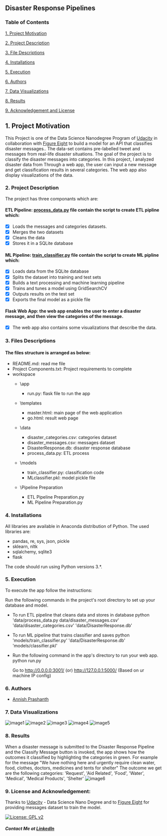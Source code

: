 ## Disaster Response Pipelines
### Table of Contents


<a href="#intro">1. Project Motivation

<a href="#desc">2. Project Description

<a href="#files">3. File Descriptions

<a href="#install">4. Installations

<a href="#execute">5. Execution

<a href="#author">6. Authors

<a href="#images">7. Data Visualizations

<a href="#results">8. Results   

<a href="#license">9. Acknowledgement and License


<a id='intro'></a>
## 1. Project Motivation

This Project is one of the Data Science Nanodegree Program of [Udacity](https://www.udacity.com/school-of-data-science) in collaboration with [Figure Eight](https://appen.com/) to build a model for an API that classifies disaster messages.. The  data-set contains pre-labelled tweet and messages from real-life disaster situations.
The goal of the project is to classify the disaster messages into categories. In this project, I analyzed disaster data from  Through a web app, the user can input a new message and get classification results in several categories. The web app also display visualizations of the data.

<a id='desc'></a>
### 2. Project Description

The project has three componants which are:

#### ETL Pipeline: [process_data.py](https://github.com/Suveesh/Disaster-Response-Pipeline/blob/main/data/process_data.py) file contain the script to create ETL pipline which:

- [x] Loads the messages and categories datasets.
- [x] Merges the two datasets
- [x] Cleans the data
- [x] Stores it in a SQLite database

#### ML Pipeline: [train_classifier.py](https://github.com/Suveesh/Disaster-Response-Pipeline/blob/main/model/train_classifier.py) file contain the script to create ML pipline which:

- [x] Loads data from the SQLite database
- [x] Splits the dataset into training and test sets
- [x] Builds a text processing and machine learning pipeline
- [x] Trains and tunes a model using GridSearchCV
- [x] Outputs results on the test set
- [x] Exports the final model as a pickle file

#### Flask Web App: the web app enables the user to enter a disaster message, and then view the categories of the message.

- [x] The web app also contains some visualizations that describe the data.

<a id='files'></a>
### 3. Files Descriptions

#### The files structure is arranged as below:

- README.md: read me file
- Project Components.txt: Project requirements to complete
- workspace
	- \app
		- run.py: flask file to run the app
	- \templates
		- master.html: main page of the web application 
		- go.html: result web page
	- \data
		- disaster_categories.csv: categories dataset
		- disaster_messages.csv: messages dataset
		- DisasterResponse.db: disaster response database
		- process_data.py: ETL process
	- \models
		- train_classifier.py: classification code
		- MLclassifier.pkl: model pickle file
		
	- \Pipeline Preparation
		- ETL Pipeline Preparation.py
		- ML Pipeline Preparation.py
		
<a id='install'></a>
### 4. Installations

All libraries are available in Anaconda distribution of Python. The used libraries are:

- pandas, re, sys, json, pickle
- sklearn, nltk
- sqlalchemy, sqlite3
- flask

The code should run using Python versions 3.*.

<a id='execute'></a>
### 5. Execution

To execute the app follow the instructions:

   Run the following commands in the project's root directory to set up your database and model.
  -   To run ETL pipeline that cleans data and stores in database python 'data/process_data.py data/disaster_messages.csv' 'data/disaster_categories.csv' 'data/DisasterResponse.db'
  -   To run ML pipeline that trains classifier and saves python 'models/train_classifier.py' 'data/DisasterResponse.db' 'models/classifier.pkl'

  - Run the following command in the app's directory to run your web app. python run.py

    Go to http://0.0.0.0:3001/ (or) http://127.0.0.1:5000/ (Based on ur machine IP config)
   

<a id='author'></a>
### 6. Authors
   - [Annish Prashanth](https://github.com/annish-py)

<a id='images'></a>
### 7. Data Visualizations
![image1](https://github.com/annish-py/Disaster-Response-Pipeline---Figure-Eight/blob/main/workspace/newplot.png)
![image2](https://github.com/annish-py/Disaster-Response-Pipeline---Figure-Eight/blob/main/workspace/newplot%20(1).png)
![image3](https://github.com/annish-py/Disaster-Response-Pipeline---Figure-Eight/blob/main/workspace/newplot%20(2).png)
![image4](https://github.com/annish-py/Disaster-Response-Pipeline---Figure-Eight/blob/main/workspace/newplot%20(3).png)
![image5](https://github.com/annish-py/Disaster-Response-Pipeline---Figure-Eight/blob/main/workspace/newplot%20(4).png)


<a id='results'></a>
### 8. Results
When a disaster message is submitted to the Disaster Response Pipeline and the Classify Message button is invoked, the app shows how the outcomes it classified by highlighting the categories in green. 
For example for the message "We have nothing here and urgently require clean water, food, clothes, doctors, medicines and tents for shelter" 
The outcome we get are the following categories: 'Request', 'Aid Related', 'Food', 'Water', 'Medical', 'Medical Products', 'Shelter'
![image6](https://github.com/annish-py/Disaster-Response-Pipeline---Figure-Eight/blob/main/workspace/Result.PNG)

<a id='license'></a>
### 9. License and Acknowledgement:
   Thanks to [Udacity](https://www.udacity.com/school-of-data-science) - Data Science Nano Degree and to [Figure Eight](https://appen.com/) for providing messages dataset to train the model.


[![License: GPL v2](https://img.shields.io/badge/License-GPL%20v2-blue.svg)](https://www.gnu.org/licenses/old-licenses/gpl-2.0.en.html)

  ##### Contact Me at [LinkedIn](https://www.linkedin.com/in/annishprashanth/)